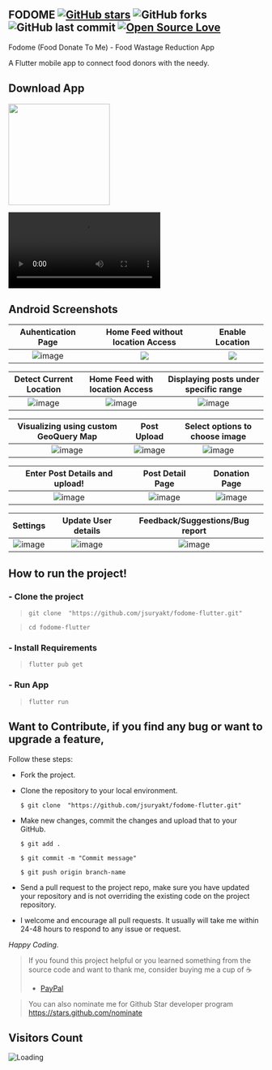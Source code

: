 ## FODOME [![GitHub stars](https://img.shields.io/github/stars/jsuryakt/fodome-flutter?style=social)](https://github.com/login?return_to=%2Fjsuryakt%fodome-flutter) ![GitHub forks](https://img.shields.io/github/forks/jsuryakt/fodome-flutter?style=social) ![GitHub last commit](https://img.shields.io/github/last-commit/jsuryakt/fodome-flutter) [![Open Source Love](https://badges.frapsoft.com/os/v2/open-source.svg?v=103)](https://github.com/jsuryakt/fodome-flutter) 

Fodome (Food Donate To Me) - Food Wastage Reduction App 

A Flutter mobile app to connect food donors with the needy.

## Download App
<a href="https://drive.google.com/file/d/1RTSOwAUcClxDq4k3ueHRcGw8of0sdaDV/view"><img src="https://playerzon.com/asset/download.png" width="200"></img></a>

<video src="https://user-images.githubusercontent.com/63441093/128240407-50ca7941-853b-45e8-b7fd-0ce83808a22e.mp4">
</video>
<!-- <video src="https://user-images.githubusercontent.com/63441093/128235188-60c2aaa1-2e08-41b2-9967-944b731b0287.mp4"/> -->


<!-- <img src="https://cdn.dribbble.com/users/2432994/screenshots/10446127/media/fa0a9ce348e0bfa18b00ba2240543064.png"  />  -->

## Android Screenshots

  Auhentication Page                 |   Home Feed without location Access        |  Enable Location
:-------------------------:|:-------------------------:|:-------------------------:
![image](https://user-images.githubusercontent.com/63441093/128233740-caad288f-f3d8-4207-893f-d4c14f16a11f.png)|![](https://user-images.githubusercontent.com/63441093/128233482-5c894eca-f04c-4c2e-99ee-e8835334c40c.png)|![](https://user-images.githubusercontent.com/63441093/128233649-9897f92e-d530-4ff0-ac09-865de58dab49.png)

  Detect Current Location                 |   Home Feed with location Access        |  Displaying posts under specific range
:-------------------------:|:-------------------------:|:-------------------------:
![image](https://user-images.githubusercontent.com/63441093/128233963-390fde14-7fc3-4518-beca-834391b75402.png)|![image](https://user-images.githubusercontent.com/63441093/128234012-f00b6175-77fa-4b9a-9b88-2b3080166ada.png)|![image](https://user-images.githubusercontent.com/63441093/128234954-1e95e575-f7ad-4b83-9ff5-42eb68d062d6.png)

  Visualizing using custom GeoQuery Map                |   Post Upload        |  Select options to choose image
:-------------------------:|:-------------------------:|:-------------------------:
![image](https://user-images.githubusercontent.com/63441093/128234115-0365eea7-cc15-4c66-a365-9506c61c4022.png)|![image](https://user-images.githubusercontent.com/63441093/128234223-1cb5d1f0-f485-41f7-9ae8-81476087398f.png)|![image](https://user-images.githubusercontent.com/63441093/128234310-22c9489e-24e3-436d-8b02-2c39b33e768c.png)

  Enter Post Details and upload!                 |   Post Detail Page        |  Donation Page
:-------------------------:|:-------------------------:|:-------------------------:
![image](https://user-images.githubusercontent.com/63441093/128234356-29408a7f-4930-453e-948b-cc2b020f5e83.png)|![image](https://user-images.githubusercontent.com/63441093/128234451-3848e7ab-2c17-42f6-87b8-a66755b57cff.png)|![image](https://user-images.githubusercontent.com/63441093/128234488-ec820761-0557-4538-b29a-b2ba038b6af9.png)

  Settings                 |   Update User details        |  Feedback/Suggestions/Bug report
:-------------------------:|:-------------------------:|:-------------------------:
![image](https://user-images.githubusercontent.com/63441093/128234538-6b6c2187-69f1-417c-99ca-9f53e49a1d2e.png)|![image](https://user-images.githubusercontent.com/63441093/128234588-a9898361-2ee2-45a2-ae82-9861b7aacd8e.png)|![image](https://user-images.githubusercontent.com/63441093/128234619-a5291582-140e-4215-a9cf-92ef132893b4.png)

## How to run the project!
### - Clone the project
> ``` git clone  "https://github.com/jsuryakt/fodome-flutter.git" ```

> ```cd fodome-flutter```

 ### - Install Requirements
 
 > ```flutter pub get```
 
 ### - Run App
 > ```flutter run```
 
 ## Want to Contribute, if you find any bug or want to upgrade a feature,
Follow these steps:
- Fork the project.
- Clone the repository to your local environment.

    ```$ git clone  "https://github.com/jsuryakt/fodome-flutter.git" ```
    
- Make new changes, commit the changes and upload that to your GitHub.

    `$ git add .`
    
    `$ git commit -m "Commit message" `
    
    `$ git push origin branch-name`
    
- Send a pull request to the project repo, make sure you have updated your repository and is not overriding the existing code on the project repository.
- I welcome and encourage all pull requests. It usually will take me within 24-48 hours to respond to any issue or request.

_Happy Coding._

> If you found this project helpful or you learned something from the source code and want to thank me, consider buying me a cup of :coffee:
>
> * [PayPal](https://www.paypal.me/jsuryakt/)

> You can also nominate me for Github Star developer program
> https://stars.github.com/nominate

## Visitors Count

<img align="left" src = "https://profile-counter.glitch.me/fodome-flutter/count.svg" alt ="Loading">
